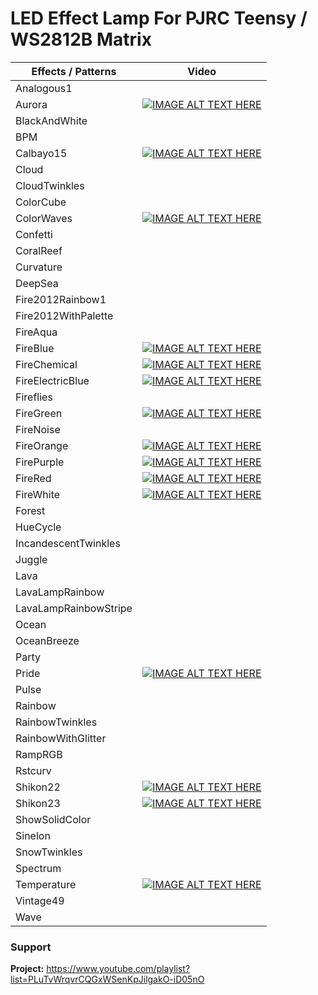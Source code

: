 # LED Effect Lamp For PJRC Teensy / WS2812B Matrix

| Effects / Patterns    	| Video                              	|
|-----------------------	|----------------------------------------	|
| Analogous1            	|                                        	|
| Aurora                	| [![IMAGE ALT TEXT HERE](https://img.youtube.com/vi/tznZ2VO32Hc/0.jpg)](https://www.youtube.com/watch?v=tznZ2VO32Hc) |
| BlackAndWhite         	|                                        	|
| BPM                   	|                                        	|
| Calbayo15             	| [![IMAGE ALT TEXT HERE](https://img.youtube.com/vi/0qThDWDu8_c/0.jpg)](https://www.youtube.com/watch?v=0qThDWDu8_c) |
| Cloud                 	|   |
| CloudTwinkles         	|                                        	|
| ColorCube             	|  	|
| ColorWaves            	| [![IMAGE ALT TEXT HERE](https://img.youtube.com/vi/lAgImssP0hc/0.jpg)](https://www.youtube.com/watch?v=lAgImssP0hc) |
| Confetti              	|                                        	|
| CoralReef             	|                                        	|
| Curvature             	|                                        	|
| DeepSea               	|   |
| Fire2012Rainbow1      	|   |
| Fire2012WithPalette   	|                                        	|
| FireAqua              	|                                        	|
| FireBlue              	| [![IMAGE ALT TEXT HERE](https://img.youtube.com/vi/bMxSjyPFbNc/0.jpg)](https://www.youtube.com/watch?v=bMxSjyPFbNc) |
| FireChemical          	| [![IMAGE ALT TEXT HERE](https://img.youtube.com/vi/K4hKP4ozJ5w/0.jpg)](https://www.youtube.com/watch?v=K4hKP4ozJ5w) |
| FireElectricBlue      	| [![IMAGE ALT TEXT HERE](https://img.youtube.com/vi/lpRK-O7NiRo/0.jpg)](https://www.youtube.com/watch?v=lpRK-O7NiRo) |
| Fireflies             	|                                        	|
| FireGreen             	| [![IMAGE ALT TEXT HERE](https://img.youtube.com/vi/psM2U7L5JMU/0.jpg)](https://www.youtube.com/watch?v=psM2U7L5JMU) |
| FireNoise             	|                                        	|
| FireOrange            	| [![IMAGE ALT TEXT HERE](https://img.youtube.com/vi/jMiIILJbq-4/0.jpg)](https://www.youtube.com/watch?v=jMiIILJbq-4) |
| FirePurple            	| [![IMAGE ALT TEXT HERE](https://img.youtube.com/vi/7VXlMrUlCOM/0.jpg)](https://www.youtube.com/watch?v=7VXlMrUlCOM) |
| FireRed               	| [![IMAGE ALT TEXT HERE](https://img.youtube.com/vi/r67FtGZvrxc/0.jpg)](https://www.youtube.com/watch?v=r67FtGZvrxc) |
| FireWhite             	| [![IMAGE ALT TEXT HERE](https://img.youtube.com/vi/Ep6ztWYFsqQ/0.jpg)](https://www.youtube.com/watch?v=Ep6ztWYFsqQ) |
| Forest                	|                                        	|
| HueCycle              	|                                        	|
| IncandescentTwinkles  	|                                        	|
| Juggle                	|                                        	|
| Lava                  	|                                        	|
| LavaLampRainbow       	|                                        	|
| LavaLampRainbowStripe 	|   |
| Ocean                 	|                                        	|
| OceanBreeze           	|                                        	|
| Party                 	|   |
| Pride                 	| [![IMAGE ALT TEXT HERE](https://img.youtube.com/vi/uN1UlFU359A/0.jpg)](https://www.youtube.com/watch?v=uN1UlFU359A) |
| Pulse                 	|                                        	|
| Rainbow               	|                                        	|
| RainbowTwinkles       	|                                        	|
| RainbowWithGlitter    	|                                        	|
| RampRGB               	|   |
| Rstcurv               	|                                        	|
| Shikon22              	| [![IMAGE ALT TEXT HERE](https://img.youtube.com/vi/PNE2V_ilvOU/0.jpg)](https://www.youtube.com/watch?v=PNE2V_ilvOU) |
| Shikon23              	| [![IMAGE ALT TEXT HERE](https://img.youtube.com/vi/TZnlH3zCKJE/0.jpg)](https://www.youtube.com/watch?v=TZnlH3zCKJE) |
| ShowSolidColor        	|                                        	|
| Sinelon               	|                                        	|
| SnowTwinkles          	|                                        	|
| Spectrum              	|                                        	|
| Temperature           	| [![IMAGE ALT TEXT HERE](https://img.youtube.com/vi/fYSNUV5vxx8/0.jpg)](https://www.youtube.com/watch?v=fYSNUV5vxx8) |
| Vintage49             	|                                        	|
| Wave                  	|                                        	|

### Support
**Project:** https://www.youtube.com/playlist?list=PLuTvWrqvrCQGxWSenKpJilgakO-iD05nO

